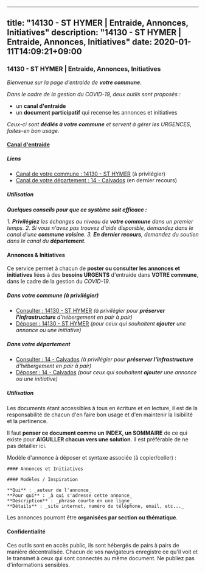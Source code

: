 
---
title: "14130 - ST HYMER | Entraide, Annonces, Initiatives"
description: "14130 - ST HYMER | Entraide, Annonces, Initiatives"
date: 2020-01-11T14:09:21+09:00
---

### 14130 - ST HYMER | Entraide, Annonces, Initiatives

_Bienvenue sur la page d'entraide de **votre commune**_.

_Dans le cadre de la gestion du COVID-19, deux outils sont proposés :_

- un **canal d'entraide**
- un **document participatif** qui recense les annonces et initiatives

_Ceux-ci sont **dédiés à votre commune** et servent à gérer les URGENCES, faites-en bon usage._

#### [Canal d'entraide](https://entraide.stopcoronavirus.tech/#/channel/14130_st-hymer)

##### Liens

- [Canal de votre commune : 14130 	- ST HYMER](https://entraide.stopcoronavirus.tech/#/channel/14130_st-hymer) (à privilégier)
- [Canal de votre département : 14 	- Calvados](https://entraide.stopcoronavirus.tech/#/channel/14_calvados) (en dernier recours)

##### Utilisation

_**Quelques conseils pour que ce système soit efficace :**_

_1. **Privilégiez** les échanges au niveau de **votre commune** dans un premier temps._
_2. Si vous n'avez pas trouvez d'aide disponible, demandez dans le canal d'une **commune voisine**._
_3. **En dernier recours**, demandez du soutien dans le canal du **département**._

#### Annonces & Initiatives


Ce service permet à chacun de **poster ou consulter les annonces et initiatives** liées à des **besoins
URGENTS** d'entraide dans **VOTRE commune**, dans le cadre de la gestion du _COVID-19_.

##### Dans votre commune (à privilégier)

- [Consulter : 14130 	- ST HYMER](https://docs.stopcoronavirus.tech/r/markdown/14130_st-hymer/4XTTM2X2SCREksN2u9i9QkcL1WwivReHt4j5xDjWcUAqdktKq) _(à privilégier pour **préserver l'infrastructure** d'hébergement en pair à pair)_
- [Déposer : 14130 	- ST HYMER](https://docs.stopcoronavirus.tech/w/markdown/14130_st-hymer/4XTTM2X2SCREksN2u9i9QkcL1WwivReHt4j5xDjWcUAqdktKq-K3TgUQqganqLHiC8nAe4vG1G6quZ6JpzNJhAFA39G4yWXKg3GDaKyQPhyCYbXFmKi44AQt4khR6wNGnS1nusLAco88ukHAmCqMSaP4JezVPezkGAXTKUY66HoTAhcjk9KooqzFgs) _(pour ceux qui souhaitent **ajouter** une annonce ou une initiative)_

##### Dans votre département

- [Consulter : 14 	- Calvados](https://docs.stopcoronavirus.tech/r/markdown/14_calvados/4XTTM9GPWMAgFeBh1iyPyATgcLotg9e9APJpQBEyY3RZiUwJ6) _(à privilégier pour **préserver l'infrastructure** d'hébergement en pair à pair)_
- [Déposer : 14 	- Calvados](https://docs.stopcoronavirus.tech/w/markdown/14_calvados/4XTTM9GPWMAgFeBh1iyPyATgcLotg9e9APJpQBEyY3RZiUwJ6-K3TgUXWJAT2cYJ9ZstQphkkm2za8um5GwwXsivqaDFTgbhMDcHaRXnT3h69szAqCyvWcFfDim5fkwc6CXdUtyvPpirbD1TPAb6xCxpPN6dR3zzDRe29YehQYbhZdjvZYkgztJYvi) _(pour ceux qui souhaitent **ajouter** une annonce ou une initiative)_


##### Utilisation

Les documents étant accessibles à tous en écriture et en lecture, il est de la
responsabilité de chacun d'en faire bon usage et d'en maintenir la lisibilité
et la pertinence.

Il faut **penser ce document comme un INDEX, un SOMMAIRE** de ce qui existe
pour **AIGUILLER chacun vers une solution**. Il est préférable de ne pas détailler ici.

Modèle d'annonce à déposer et syntaxe associée (à copier/coller) :

    #### Annonces et Initiatives

    #### Modèles / Inspiration

    **Qui** : _auteur de l'annonce_
    **Pour qui** : _à qui s'adresse cette annonce_
    **Description** : _phrase courte en une ligne_
    **Détails** : _site internet, numéro de téléphone, email, etc..._


Les annonces pourront être **organisées par section ou thématique**.

#### Confidentialité

Ces outils sont en accès public, ils sont hébergés de pairs à pairs de manière décentralisée.
Chacun de vos navigateurs enregistre ce qu'il voit et le transmet à ceux qui sont connectés au même document.
Ne publiez pas d'informations sensibles.

